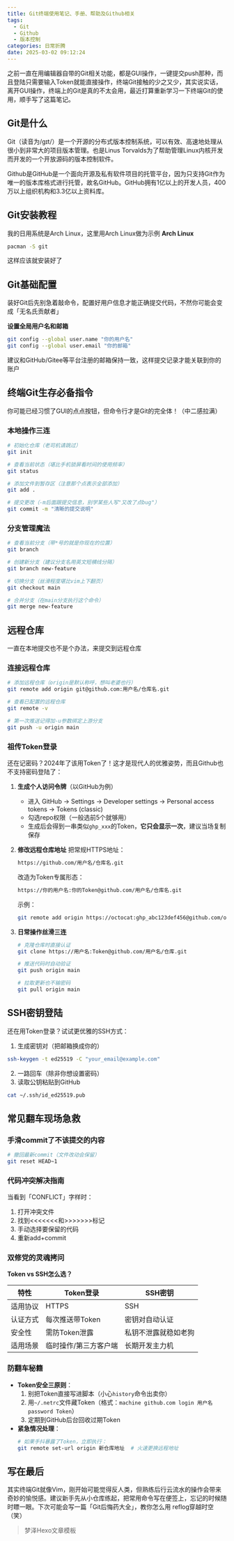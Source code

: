```yaml
---
title: Git终端使用笔记、手册、帮助及Github相关
tags:
  - Git
  - Github
  - 版本控制
categories: 日常折腾
date: 2025-03-02 09:12:24
---
```


之前一直在用编辑器自带的Git相关功能，都是GUI操作，一键提交push那种，而且登陆只需要输入Token就能直接操作，终端Git接触的少之又少，其实说实话，离开GUI操作，终端上的Git是真的不太会用，最近打算重新学习一下终端Git的使用，顺手写了这篇笔记。

## Git是什么
Git（读音为/gɪt/）是一个开源的分布式版本控制系统，可以有效、高速地处理从很小到非常大的项目版本管理。也是Linus Torvalds为了帮助管理Linux内核开发而开发的一个开放源码的版本控制软件。

Github是GitHub是一个面向开源及私有软件项目的托管平台，因为只支持Git作为唯一的版本库格式进行托管，故名GitHub。GitHub拥有1亿以上的开发人员，400万以上组织机构和3.3亿以上资料库。

## Git安装教程
我的日用系统是Arch Linux，这里用Arch Linux做为示例
**Arch Linux**
```sh
pacman -S git
```
这样应该就安装好了

## Git基础配置
装好Git后先别急着敲命令，配置好用户信息才能正确提交代码，不然你可能会变成「无名氏贡献者」

**设置全局用户名和邮箱**
```sh
git config --global user.name "你的用户名"
git config --global user.email "你的邮箱"
```
建议和GitHub/Gitee等平台注册的邮箱保持一致，这样提交记录才能关联到你的账户

## 终端Git生存必备指令
你可能已经习惯了GUI的点点按钮，但命令行才是Git的完全体！（中二感拉满）

### 本地操作三连
```sh
# 初始化仓库（老司机请跳过）
git init

# 查看当前状态（堪比手机锁屏看时间的使用频率）
git status

# 添加文件到暂存区（注意那个点表示全部添加）
git add .

# 提交更改（-m后面跟提交信息，别学某些人写"又改了点bug"）
git commit -m "清晰的提交说明"
```

### 分支管理魔法
```sh
# 查看当前分支（带*号的就是你现在的位置）
git branch

# 创建新分支（建议分支名用英文短横线分隔）
git branch new-feature

# 切换分支（丝滑程度堪比vim上下翻页）
git checkout main

# 合并分支（在main分支执行这个命令）
git merge new-feature
```

## 远程仓库
一直在本地提交也不是个办法，来提交到远程仓库

### 连接远程仓库
```sh
# 添加远程仓库（origin是默认称呼，想叫老婆也行）
git remote add origin git@github.com:用户名/仓库名.git

# 查看已配置的远程仓库
git remote -v

# 第一次推送记得加-u参数绑定上游分支
git push -u origin main
```

### 祖传Token登录
还在记密码？2024年了该用Token了！这才是现代人的优雅姿势，而且Github也不支持密码登陆了：

1. **生成个人访问令牌**（以GitHub为例）
   - 进入 GitHub → Settings → Developer settings → Personal access tokens → Tokens (classic)
   - 勾选repo权限（一般选前5个就够用）
   - 生成后会得到一串类似`ghp_xxx`的Token，**它只会显示一次**，建议当场复制保存

2. **修改远程仓库地址**
   把常规HTTPS地址：
   ```sh
   https://github.com/用户名/仓库名.git
   ```
   改造为Token专属形态：
   ```sh
   https://你的用户名:你的Token@github.com/用户名/仓库名.git
   ```
   示例：
   ```sh
   git remote add origin https://octocat:ghp_abc123def456@github.com/octocat/Hello-World.git
   ```

3. **日常操作丝滑三连**
   ```sh
   # 克隆仓库时直接认证
   git clone https://用户名:Token@github.com/用户名/仓库.git

   # 推送代码时自动验证
   git push origin main

   # 拉取更新也不输密码
   git pull origin main
   ```

## SSH密钥登陆
还在用Token登录？试试更优雅的SSH方式：

1. 生成密钥对（把邮箱换成你的）
```sh
ssh-keygen -t ed25519 -C "your_email@example.com"
```
2. 一路回车（除非你想设置密码）
3. 读取公钥粘贴到GitHub
```sh
cat ~/.ssh/id_ed25519.pub
```

## 常见翻车现场急救
### 手滑commit了不该提交的内容
```sh
# 撤回最新commit（文件改动会保留）
git reset HEAD~1
```

### 代码冲突解决指南
当看到「CONFLICT」字样时：
1. 打开冲突文件
2. 找到<<<<<<<和>>>>>>>标记
3. 手动选择要保留的代码
4. 重新add+commit

### 双修党的灵魂拷问
**Token vs SSH怎么选？**

| 特性         | Token登录              | SSH密钥               |
|--------------|-----------------------|-----------------------|
| 适用协议      | HTTPS                 | SSH                  |
| 认证方式      | 每次推送带Token       | 密钥对自动认证        |
| 安全性        | 需防Token泄露         | 私钥不泄露就稳如老狗 |
| 适用场景      | 临时操作/第三方客户端 | 长期开发主力机        |

### 防翻车秘籍
- **Token安全三原则**：
  1. 别把Token直接写进脚本（小心`history`命令出卖你）
  2. 用`~/.netrc`文件藏Token（格式：`machine github.com login 用户名 password Token`）
  3. 定期到GitHub后台回收过期Token
- **紧急情况处理**：
  ```sh
  # 如果手抖暴露了Token，立即执行：
  git remote set-url origin 新仓库地址  # 火速更换远程地址
  ```

## 写在最后
其实终端Git就像Vim，刚开始可能觉得反人类，但熟练后行云流水的操作会带来奇妙的愉悦感。建议新手先从小仓库练起，把常用命令写在便签上，忘记的时候随时瞟一眼。下次可能会写一篇「Git后悔药大全」，教你怎么用 reflog穿越时空（笑）

> 梦泽Hexo文章模板